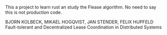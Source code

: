 This a project to learn rust an study the Flease algorithm. No need to say this is not production code.

BJORN KOLBECK, MIKAEL HOGQVIST, JAN STENDER, FELIX HUPFELD
Fault-tolerant and Decentralized Lease Coordination in Distributed Systems
